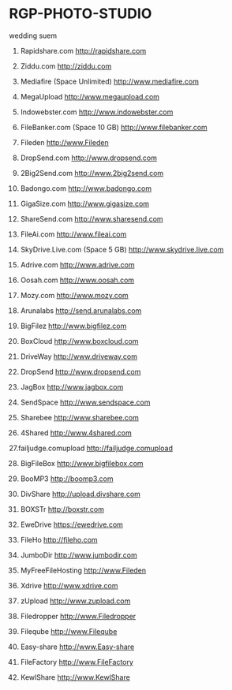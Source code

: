 RGP-PHOTO-STUDIO
================

wedding suem 
1. Rapidshare.com                  http://rapidshare.com

2. Ziddu.com                       http://ziddu.com

3. Mediafire (Space Unlimited)     http://www.mediafire.com
  
4. MegaUpload                      http://www.megaupload.com

5. Indowebster.com                 http://www.indowebster.com

6. FileBanker.com (Space 10 GB)    http://www.filebanker.com
  
7. Fileden                         http://www.Fileden

8. DropSend.com                    http://www.dropsend.com

9. 2Big2Send.com                   http://www.2big2send.com

10. Badongo.com                    http://www.badongo.com

11. GigaSize.com                   http://www.gigasize.com

12. ShareSend.com                  http://www.sharesend.com

13. FileAi.com                     http://www.fileai.com

14. SkyDrive.Live.com (Space 5 GB) http://www.skydrive.live.com

15. Adrive.com                     http://www.adrive.com

16. Oosah.com                      http://www.oosah.com

17. Mozy.com                       http://www.mozy.com

18. Arunalabs                      http://send.arunalabs.com

19. BigFilez                       http://www.bigfilez.com

20. BoxCloud                       http://www.boxcloud.com

21. DriveWay                       http://www.driveway.com

22. DropSend                       http://www.dropsend.com

23. JagBox                         http://www.jagbox.com

24. SendSpace                      http://www.sendspace.com

25. Sharebee                       http://www.sharebee.com

26. 4Shared                        http://www.4shared.com

27.failjudge.comupload             http://failjudge.comupload

28. BigFileBox                     http://www.bigfilebox.com

29. BooMP3                         http://boomp3.com

31. DivShare                       http://upload.divshare.com

30. BOXSTr                         http://boxstr.com

32. EweDrive                       https://ewedrive.com

33. FileHo                         http://fileho.com

34. JumboDir                       http://www.jumbodir.com

35. MyFreeFileHosting              http://www.Fileden

36. Xdrive                         http://www.xdrive.com

37. zUpload                        http://www.zupload.com

38. Filedropper                    http://www.Filedropper

39. Fileqube                       http://www.Fileqube

40. Easy-share                     http://www.Easy-share

41. FileFactory                    http://www.FileFactory

42. KewlShare                      http://www.KewlShare

